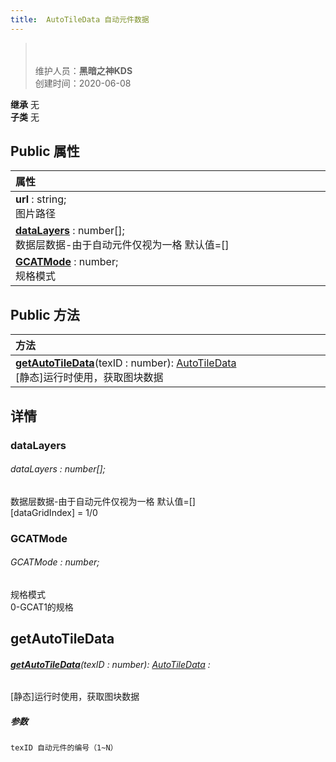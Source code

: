 ```yaml
---
title:  AutoTileData 自动元件数据
---
```

><br><br>
>维护人员：**黑暗之神KDS**  
>创建时间：2020-06-08

**继承**  无<br>
**子类**  无<br>
## **Public 属性**
| <div style="width:1000px;text-align:left">属性</div>                                     |
| ---------------------------------------------------------------------------------------- |
| **url** : string;<br>图片路径                                                            |
| **[dataLayers](#datalayers)** : number[];<br>数据层数据-由于自动元件仅视为一格 默认值=[] |
| **[GCATMode](#gcatmode)** : number;<br>规格模式                                          |

## Public 方法
| <div style="width:1000px;text-align:left" >方法</div>                                                                                              |
| -------------------------------------------------------------------------------------------------------------------------------------------------- |
| **[getAutoTileData](#getautotiledata)**(texID : number): [AutoTileData](/zh_hans/library/2d/common/autotiledata)<br>[静态]运行时使用，获取图块数据 |

## 详情

### dataLayers
###### dataLayers : number[];
数据层数据-由于自动元件仅视为一格 默认值=[]<br>
[dataGridIndex] = 1/0
### GCATMode
###### GCATMode : number;
规格模式<br>
0-GCAT1的规格


## getAutoTileData
###### **[getAutoTileData](#getautotiledata)**(texID : number): [AutoTileData](/zh_hans/library/2d/common/autotiledata) :
[静态]运行时使用，获取图块数据
##### 参数
	texID 自动元件的编号（1~N）





